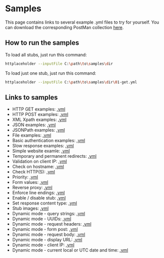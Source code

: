 # Samples

This page contains links to several example .yml files to try for yourself. You can download the corresponding PostMan collection [here](samples/requests.json).

## How to run the samples

To load all stubs, just run this command:

```bash
httplaceholder --inputFile C:\path\to\samples\dir
```

To load just one stub, just run this command:

```bash
httplaceholder --inputFile C:\path\to\samples\dir\01-get.yml
```

## Links to samples

* HTTP GET examples: [.yml](samples/01-get.yml)
* HTTP POST examples: [.yml](samples/02-post.yml)
* XML Xpath examples: [.yml](samples/03-xml.yml)
* JSON examples: [.yml](samples/04.1-json.yml)
* JSONPath examples: [.yml](samples/04.2-json-path.yml)
* File examples: [.yml](samples/05-base64-file.yml)
* Basic authentication examples: [.yml](samples/06-basic-auth.yml)
* Slow response examples: [.yml](samples/07-slow-response.yml)
* Simple website examle: [.yml](samples/simple-site.yml)
* Temporary and permanent redirects: [.yml](samples/08-redirect.yml)
* Validation on client IP: [.yml](samples/09-client-ip.yml)
* Check on hostname: [.yml](samples/10-hostname.yml)
* Check HTTP(S): [.yml](samples/11-ishttps.yml)
* Priority: [.yml](samples/12-priority.yml)
* Form values: [.yml](samples/13-form.yml)
* Reverse proxy: [.yml](samples/15-reverse-proxy.yml)
* Enforce line endings: [.yml](samples/16-line-endings.yml)
* Enable / disable stub: [.yml](samples/17-disabled.yml)
* Set response content type: [.yml](samples/18-content-type.yml)
* Stub images: [.yml](samples/19-stub-image.yml)
* Dynamic mode - query strings: [.yml](samples/14.1-dynamic-mode-query.yml)
* Dynamic mode - UUIDs: [.yml](samples/14.2-dynamic-mode-uuid.yml)
* Dynamic mode - request headers: [.yml](samples/14.3-dynamic-mode-request-header.yml)
* Dynamic mode - form post: [.yml](samples/14.4-dynamic-mode-form-post.yml)
* Dynamic mode - request body: [.yml](samples/14.5-dynamic-mode-request-body.yml)
* Dynamic mode - display URL: [.yml](samples/14.6-dynamic-mode-display-url.yml)
* Dynamic mode - client IP: [.yml](samples/14.7-dynamic-mode-client-ip.yml)
* Dynamic mode - current local or UTC date and time: [.yml](samples/14.8-dynamic-mode-datetime-now.yml)
